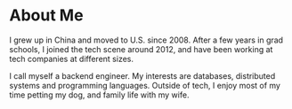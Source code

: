 # About Me

I grew up in China and moved to U.S. since 2008.  After a few years in grad schools, I joined the tech scene around 2012, and have been working at tech companies at different sizes.  

I call myself a backend engineer.  My interests are databases, distributed systems and programming languages.  Outside of tech, I enjoy most of my time petting my dog, and family life with my wife.
